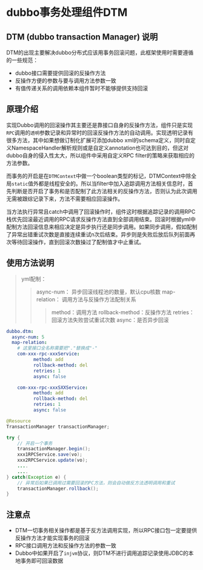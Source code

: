 dubbo事务处理组件DTM
===

## DTM (dubbo transaction Manager) 说明

DTM的出现主要解决dubbo分布式应该用事务回滚问题，此框架使用时需要遵循的一些规范：

- dubbo接口需要提供回滚的反操作方法
- 反操作方便的参数与要与调用方法参数一致
- 有值传递关系的调用依赖本组件暂时不能够提供支持回滚


## 原理介绍
  实现Dubbo调用的回滚操作其主要还是靠接口自身的反操作方法，组件只是实现`RPC`调用的`透明`参数记录和异常时的回滚反操作方法的自动调用。实现透明记录有很多方法，其中如果想做订制化扩展可添加dubbo xml的schema定义，同时自定义NamespaceHandler解析规则或是自定义annotation也可达到目的，但这对dubbo自身的侵入性太大，所以组件中采用自定义RPC filter的策略来获取相应的方法参数。
  
  而事务的开启是在`DTMContext`中做一个boolean类型的标记，DTMContext中除全局`static`值外都是线程安全的。所以当filter中加入追踪调用方法相关信息时，首先判断是否开启了事务和是否配制了此方法相关的反操作方法，否则认为此次调用无需被跟综记录下来，方法不需要相应回滚操作。
  
  当方法执行异常且catch中调用了回滚操作时，组件这时根据追踪记录的调用RPC栈优先回滚最近调用的RPC请求反操作方法直到全部调用结束。回滚时根据yml中配制方法回滚信息来相应决定是异步执行还是同步调用。如果同步调用，假如配制了异常出错重试次数是直接连续重试n次后结束。异步则是失败后放后队列前面再次等待回滚操作，直到回滚次数操过了配制值才中止重试。
  
## 使用方法说明

> yml配制：
>> async-num： 异步回滚线程池的数量，默认cpu核数
   map-relation： 调用方法与反操作方法配制关系
>>> method：调用方法 
    rollback-method：反操作方法 
    retries：回滚方法失败尝试重试次数 
    async：是否异步回滚

``` yml
dubbo.dtm:
  async-num: 5
  map-relation:
    # 这里接口全名称需要把"."替换成"-"
    com-xxx-rpc-xxxService:
          method: add
          rollback-method: del
          retries: 1
          async: false

    com-xxx-rpc-xxxSXXService:
          method: add
          rollback-method: del
          retries: 1
          async: false
```


``` java
@Resource
TransactionManager transactionManager;

try {
    // 开启一个事务
    transactionManager.begin();
    xxx1RPCService.save(vo);
    xxx2RPCService.update(vo);
    ....
    ....
} catch(Exception e) {
    // 异常后如果已调用过需要回滚的PC方法，则会自动做反方法透明调用和重试
    transactionManager.rollback();
}

``` 

## 注意点
- DTM一切事务相关操作都是基于反方法调用实现，所以RPC接口包一定要提供反操作方法才能实现事务的回滚
- RPC接口调用方法和反操作方法的参数一致
- Dubbo中如果开启了`injvm`协议，则DTM不进行调用追踪记录使用JDBC的本地事务即可回滚数据